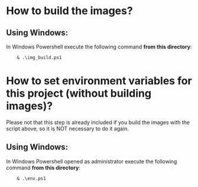 # How to build the images?

## Using Windows:
In Windows Powershell execute the following command **from this directory**:

        & .\img_build.ps1


# How to set environment variables for this project (without building images)?
Please not that this step is already included if you build the images with the script above, so it is NOT necessary to do it again. 

## Using Windows:
In Windows Powershell opened as administrator execute the following command **from this directory**:

        & .\env.ps1